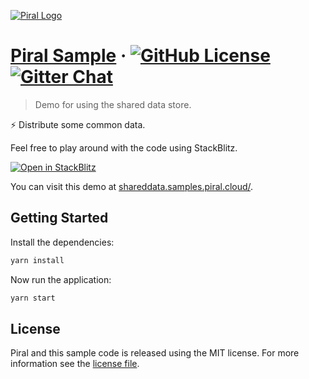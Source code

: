 [![Piral Logo](https://github.com/smapiot/piral/raw/develop/docs/assets/logo.png)](https://piral.io)

# [Piral Sample](https://piral.io) &middot; [![GitHub License](https://img.shields.io/badge/license-MIT-blue.svg)](https://github.com/smapiot/piral/blob/main/LICENSE) [![Gitter Chat](https://badges.gitter.im/gitterHQ/gitter.png)](https://gitter.im/piral-io/community)

> Demo for using the shared data store.

:zap: Distribute some common data.

Feel free to play around with the code using StackBlitz.

[![Open in StackBlitz](https://developer.stackblitz.com/img/open_in_stackblitz.svg)](https://stackblitz.com/github/piral-samples/piral-shareddata-sample)

You can visit this demo at [shareddata.samples.piral.cloud/](https://shareddata.samples.piral.cloud/).

## Getting Started

Install the dependencies:

```sh
yarn install
```

Now run the application:

```sh
yarn start
```

## License

Piral and this sample code is released using the MIT license. For more information see the [license file](./LICENSE).
